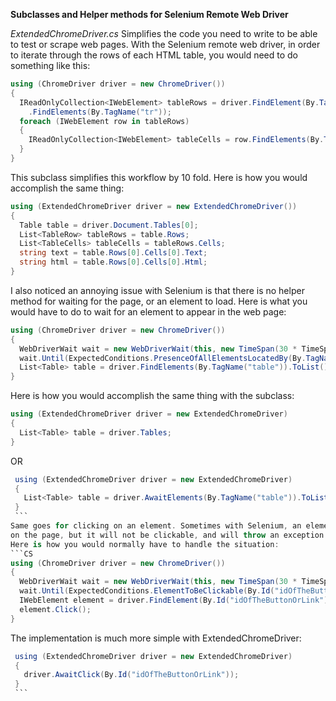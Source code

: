 <b>Subclasses and Helper methods for Selenium Remote Web Driver</b>

<i>ExtendedChromeDriver.cs</i>
  Simplifies the code you need to write to be able to test or scrape web pages.
  With the Selenium remote web driver, in order to iterate through the rows of each HTML table,
  you would need to do something like this:
  ```CS
  using (ChromeDriver driver = new ChromeDriver())
  {
    IReadOnlyCollection<IWebElement> tableRows = driver.FindElement(By.TagName("table))
      .FindElements(By.TagName("tr"));
    foreach (IWebElement row in tableRows)
    {
      IReadOnlyCollection<IWebElement> tableCells = row.FindElements(By.TagName("td"));
    }
  }
  ```
  This subclass simplifies this workflow by 10 fold. Here is how you would accomplish the same thing:
  ```CS
  using (ExtendedChromeDriver driver = new ExtendedChromeDriver())
  {
    Table table = driver.Document.Tables[0];
    List<TableRow> tableRows = table.Rows;
    List<TableCells> tableCells = tableRows.Cells;
    string text = table.Rows[0].Cells[0].Text;
    string html = table.Rows[0].Cells[0].Html;
  }
  ```
  I also noticed an annoying issue with Selenium is that there is no helper method for waiting for the 
  page, or an element to load. Here is what you would have to do to wait for an element to appear in the web page:
  ```CS
  using (ChromeDriver driver = new ChromeDriver())
  {
    WebDriverWait wait = new WebDriverWait(this, new TimeSpan(30 * TimeSpan.TicksPerSecond));
    wait.Until(ExpectedConditions.PresenceOfAllElementsLocatedBy(By.TagName("table")));
    List<Table> table = driver.FindElements(By.TagName("table")).ToList();
  }
  ```
  Here is how you would accomplish the same thing with the subclass:
  ```CS
  using (ExtendedChromeDriver driver = new ExtendedChromeDriver)
  {
    List<Table> table = driver.Tables;
  }
  ```
  OR
  ```CS
  using (ExtendedChromeDriver driver = new ExtendedChromeDriver)
  {
    List<Table> table = driver.AwaitElements(By.TagName("table")).ToList();
  }
  ```
  Same goes for clicking on an element. Sometimes with Selenium, an element will be located 
  on the page, but it will not be clickable, and will throw an exception.
  Here is how you would normally have to handle the situation:
  ```CS
  using (ChromeDriver driver = new ChromeDriver())
  {
    WebDriverWait wait = new WebDriverWait(this, new TimeSpan(30 * TimeSpan.TicksPerSecond));
    wait.Until(ExpectedConditions.ElementToBeClickable(By.Id("idOfTheButtonOrLink")));
    IWebElement element = driver.FindElement(By.Id("idOfTheButtonOrLink")));
    element.Click();
  }
  ```
  The implementation is much more simple with ExtendedChromeDriver:
  ```CS
  using (ExtendedChromeDriver driver = new ExtendedChromeDriver)
  {
    driver.AwaitClick(By.Id("idOfTheButtonOrLink"));
  }
  ```
  
